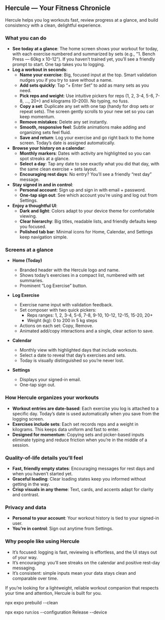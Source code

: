 ## Hercule — Your Fitness Chronicle

Hercule helps you log workouts fast, review progress at a glance, and build consistency with a clean, delightful experience.

### What you can do

- **See today at a glance**: The home screen shows your workout for today, with each exercise numbered and summarized by sets (e.g., "1. Bench Press — 60kg x 10-12"). If you haven’t trained yet, you’ll see a friendly prompt to start. One tap takes you to logging.
- **Log a workout in seconds**:
  - **Name your exercise**: Big, focused input at the top. Smart validation nudges you if you try to save without a name.
  - **Add sets quickly**: Tap “+ Enter Set” to add as many sets as you need.
  - **Pick reps and weight**: Use intuitive pickers for reps (1, 2, 3-4, 5-6, 7-8, …, 20+) and kilograms (0–200). No typing, no fuss.
  - **Copy a set**: Duplicate any set with one tap (handy for drop sets or repeat sets). The screen gently scrolls to your new set so you can keep momentum.
  - **Remove mistakes**: Delete any set instantly.
  - **Smooth, responsive feel**: Subtle animations make adding and organizing sets feel fluid.
  - **Save and return**: Log your exercise and go right back to the home screen. Today’s date is assigned automatically.
- **Browse your history on a calendar**:
  - **Monthly markers**: Dates with activity are highlighted so you can spot streaks at a glance.
  - **Select a day**: Tap any date to see exactly what you did that day, with the same clean exercise + sets layout.
  - **Encouraging rest days**: No entry? You’ll see a friendly “rest day” message.
- **Stay signed in and in control**:
  - **Personal account**: Sign up and sign in with email + password.
  - **One-tap sign out**: See which account you’re using and log out from Settings.
- **Enjoy a thoughtful UI**:
  - **Dark and light**: Colors adapt to your device theme for comfortable viewing.
  - **Clear hierarchy**: Big titles, readable lists, and friendly defaults keep you focused.
  - **Polished tab bar**: Minimal icons for Home, Calendar, and Settings keep navigation simple.

### Screens at a glance

- **Home (Today)**
  - Branded header with the Hercule logo and name.
  - Shows today’s exercises in a compact list, numbered with set summaries.
  - Prominent “Log Exercise” button.

- **Log Exercise**
  - Exercise name input with validation feedback.
  - Set composer with two quick pickers:
    - Reps ranges: 1, 2, 3-4, 5-6, 7-8, 9-10, 10-12, 12-15, 15-20, 20+
    - Weight (kg): 0 to 200 in 5 kg steps
  - Actions on each set: Copy, Remove.
  - Animated add/copy interactions and a single, clear action to save.

- **Calendar**
  - Monthly view with highlighted days that include workouts.
  - Select a date to reveal that day’s exercises and sets.
  - Today is visually distinguished so you’re never lost.

- **Settings**
  - Displays your signed-in email.
  - One-tap sign out.

### How Hercule organizes your workouts

- **Workout entries are date-based**: Each exercise you log is attached to a specific day. Today’s date is used automatically when you save from the logging screen.
- **Exercises include sets**: Each set records reps and a weight in kilograms. This keeps data uniform and fast to enter.
- **Designed for momentum**: Copying sets and picker-based inputs eliminate typing and reduce friction when you’re in the middle of a session.

### Quality-of-life details you’ll feel

- **Fast, friendly empty states**: Encouraging messages for rest days and when you haven’t started yet.
- **Graceful loading**: Clear loading states keep you informed without getting in the way.
- **Crisp visuals in any theme**: Text, cards, and accents adapt for clarity and contrast.

### Privacy and data

- **Personal to your account**: Your workout history is tied to your signed-in user.
- **You’re in control**: Sign out anytime from Settings.

### Why people like using Hercule

- It’s focused: logging is fast, reviewing is effortless, and the UI stays out of your way.
- It’s encouraging: you’ll see streaks on the calendar and positive rest-day messaging.
- It’s consistent: simple inputs mean your data stays clean and comparable over time.

If you’re looking for a lightweight, reliable workout companion that respects your time and attention, Hercule is built for you.

npx expo prebuild --clean

npx expo run:ios --configuration Release --device


